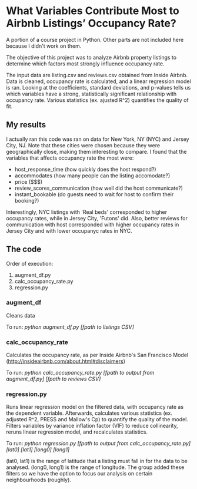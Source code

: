 # What Variables Contribute Most to Airbnb Listings’ Occupancy Rate?
A portion of a course project in Python. Other parts are not included here because I didn't work on them.

The objective of this project was to analyze Airbnb property listings to determine which factors most strongly influence occupancy rate.

The input data are listing.csv and reviews.csv obtained from Inside Airbnb. Data is cleaned, occupancy rate is calculated, and a linear regression model is ran. Looking at the coefficients, standard deviations, and p-values tells us which variables have a strong, statistically significant relationship with occupancy rate. Various statistics (ex. ajusted R^2) quantifies the quality of fit.

## My results
I actually ran this code was ran on data for New York, NY (NYC) and Jersey City, NJ. Note that these cities were chosen because they were geographically close, making them interesting to compare. 
I found that the variables that affects occupancy rate the most were:
- host_response_time (how quickly does the host respond?)
- accommodates (how many people can the listing accomodate?)
- price ($$$)
- review_scores_communication (how well did the host communicate?)
- instant_bookable (do guests need to wait for host to confirm their booking?)

Interestingly, NYC listings with 'Real beds' corresponded to higher occupancy rates, while in Jersey City, 'Futons' did. Also, better reviews for communication with host corresponded with higher occupancy rates in Jersey City and with lower occupanyc rates in NYC.

## The code
Order of execution:
1) augment_df.py
2) calc_occupancy_rate.py
3) regression.py

### augment_df
Cleans data

To run: *python augment_df.py [fpath to listings CSV]*

### calc_occupancy_rate
Calculates the occupancy rate, as per Inside Airbnb's San Francisco Model (http://insideairbnb.com/about.html#disclaimers)

To run: *python calc_occupancy_rate.py [fpath to output from augment_df.py] [fpath to reviews CSV]*
  
### regression.py
Runs linear regression model on the filtered data, with occupancy rate as the dependent variable. Afterwards, calculates various statistics (ex. adjusted R^2, PRESS and Mallow's Cp) to quantify the quality of the model. Filters variables by variance inflation factor (VIF) to reduce collinearity, reruns linear regression model, and recalculates statistics.

To run: *python regression.py [fpath to output from calc_occupancy_rate.py] [lat0] [lat1] [long0] [long1]*

(lat0, lat1) is the range of latitude that a listing must fall in for the data to be analysed. (long0, long1) is the range of longitude. The group added these filters so we have the option to focus our analysis on certain neighbourhoods (roughly).
